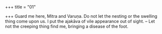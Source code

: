 +++
title = "01"

+++
Guard me here, Mitra and Varuṇa. Do not let the nesting or the swelling  thing come upon us.
I put the ajakāva of vile appearance out of sight. – Let not the creeping  thing find me, bringing a disease of the foot.